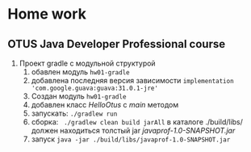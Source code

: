#  Home work
## OTUS Java Developer Professional course

1. Проект gradle с модульной структурой
    1. обавлен модуль `hw01-gradle`
    2. добавлена последняя версия зависимости
       `implementation 'com.google.guava:guava:31.0.1-jre'`
    3. Создан  модуль `hw01-gradle`
    4. добавлен класс *HelloOtus* c *main* методом
    5. запускать: ``./gradlew run``
    6. сборка: `` ./gradlew clean build jarAll`` в каталоге ./build/libs/ должен находиться толстый  jar *javaprof-1.0-SNAPSHOT.jar*
    7. запуск ``java -jar ./build/libs/javaprof-1.0-SNAPSHOT.jar ``